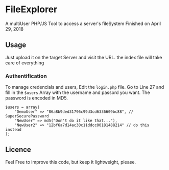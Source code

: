 # FileExplorer
A multiUser PHP/JS Tool to access a server's fileSystem Finished on April 29, 2018


## Usage
Just upload it on the target Server and visit the URL. the index file will take care of everything

### Authentification
To manage credencials and users, Edit the `login.php` file.
Go to Line 27 and fill in the `$users` Array with the username and passord you want.
The password is encoded in MD5.
```
$users = array(
	"DemoUser" => "86a8b9ded31796c99d3cd6336609bc88", // SuperSecurePassword
	"NewUser" => md5("Don't do it like that..."),
	"NewUser2" => "12bf6a7d14ac30c11ddcc00181488214" // do this instead
);
```

## Licence
Feel Free to improve this code, but keep it lightweight, please.
